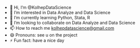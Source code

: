 - 👋 Hi, I’m @KolhepDataScience
- 👀 I’m interested in Data Analyze and Data Science
- 🌱 I’m currently learning Python, Stata, R
- 💞️ I’m looking to collaborate on Data Analyze and Data Science
- 📫 How to reach me kolhepdatascience@gmail.com
- 😄 Pronouns: see u on the project
- ⚡ Fun fact: have a nice day

<!---
KolhepDataScience/KolhepDataScience is a ✨ special ✨ repository because its `README.md` (this file) appears on your GitHub profile.
You can click the Preview link to take a look at your changes.
--->
